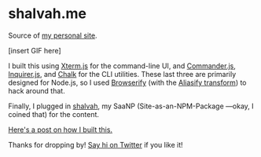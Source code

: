 # shalvah.me

Source of [my personal site](https://shalvah.me).

[insert GIF here]

I built this using [Xterm.js](https://xtermjs.org/) for the command-line UI, and [Commander.js](https://github.com/tj/commander.js/), [Inquirer.js](https://github.com/SBoudrias/Inquirer.js/), and [Chalk](https://github.com/chalk/chalk/) for the CLI utilities. These last three are primarily designed for Node.js, so I used [Browserify](https://github.com/browserify/browserify) (with the [Aliasify transform](https://github.com/benbria/aliasify)) to hack around that.

Finally, I plugged in [shalvah](http://github.com/shalvah/shalvah), my SaaNP (Site-as-an-NPM-Package —okay, I coined that) for the content.

[Here's a post on how I built this.](https://dev.to/shalvah/i-was-bored-so-i-made-my-website-into-a-node-package-heres-how-2id3) 

Thanks for dropping by! [Say hi on Twitter](https://twitter.com/intent/tweet?text=Hey%20@theshalvah) if you like it!
